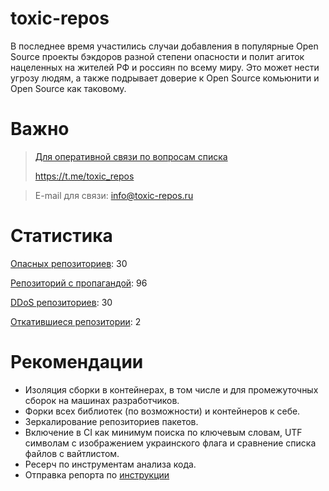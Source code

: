# toxic-repos

В последнее время участились случаи добавления в популярные Open Source проекты бэкдоров разной степени опасности и полит агиток нацеленных на жителей РФ и россиян по всему миру.
Это может нести угрозу людям, а также подрывает доверие к Open Source комьюнити и Open Source как таковому.

# Важно
> [Для оперативной связи по вопросам списка](https://t.me/toxic_repos)
> 
> https://t.me/toxic_repos

> E-mail для связи: info@toxic-repos.ru

# Статистика
[Опасных репозиториев](./toxic-repos.md): 30

[Репозиторий с пропагандой](./propaganda-repos.md): 96

[DDoS репозиториев](./ddos-repos.md): 30

[Откатившиеся репозитории](./repos-that-changed-their-minds.md): 2

# Рекомендации
- Изоляция сборки в контейнерах, в том числе и для промежуточных сборок на машинах разработчиков.
- Форки всех библиотек (по возможности) и контейнеров к себе.
- Зеркалирование репозиториев пакетов.
- Включение в CI как минимум поиска по ключевым словам, UTF символам с изображением украинского флага и сравнение списка файлов с вайтлистом.
- Ресерч по инструментам анализа кода.
- Отправка репорта по [инструкции](./HOW-TO-REPORT.md)